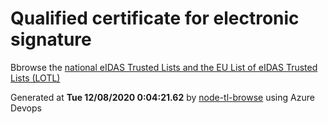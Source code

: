 # Qualified certificate for electronic signature 
 Bbrowse the [national eIDAS Trusted Lists and the EU List of eIDAS Trusted Lists (LOTL)](https://webgate.ec.europa.eu/tl-browser/#/) 
 
 
Generated at **Tue 12/08/2020  0:04:21.62** by [node-tl-browse](https://github.com/ymedlop/node-tl-browser) using Azure Devops 
